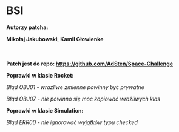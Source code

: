 # BSI

**Autorzy patcha:**

**Mikołaj Jakubowski**,
**Kamil Głowienke**
<br /><br /><br />


**Patch jest do repo: https://github.com/AdSten/Space-Challenge**

**Poprawki w klasie Rocket:**

*Błąd OBJ01 - wrażliwe zmienne powinny być prywatne*

*Błąd OBJ07 - nie powinno się móc kopiować wrażliwych klas*

**Poprawki w klasie Simulation:** 

*Błąd ERR00 - nie ignorować wyjątków typu checked*
